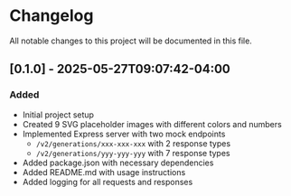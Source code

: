 # Changelog

All notable changes to this project will be documented in this file.

## [0.1.0] - 2025-05-27T09:07:42-04:00

### Added
- Initial project setup
- Created 9 SVG placeholder images with different colors and numbers
- Implemented Express server with two mock endpoints
  - `/v2/generations/xxx-xxx-xxx` with 2 response types
  - `/v2/generations/yyy-yyy-yyy` with 7 response types
- Added package.json with necessary dependencies
- Added README.md with usage instructions
- Added logging for all requests and responses
